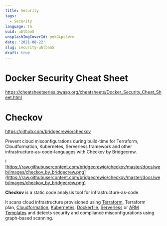 ```yaml
---
title: Security
tags:
  - Security
language: th
uuid: ubtbao5
unsplashImgCoverId: yekGLpc3vro
date: '2021-08-22'
slug: security-ubtbao5
draft: true
---
```


# Docker Security Cheat Sheet

https://cheatsheetseries.owasp.org/cheatsheets/Docker_Security_Cheat_Sheet.html

# Checkov

https://github.com/bridgecrewio/checkov

Prevent cloud misconfigurations during build-time for Terraform, Cloudformation, Kubernetes, Serverless framework and other infrastructure-as-code-languages with Checkov by Bridgecrew.

![https://raw.githubusercontent.com/bridgecrewio/checkov/master/docs/web/images/checkov_by_bridgecrew.png](https://raw.githubusercontent.com/bridgecrewio/checkov/master/docs/web/images/checkov_by_bridgecrew.png)

**Checkov** is a static code analysis tool for infrastructure-as-code.

It scans cloud infrastructure provisioned using [Terraform](https://terraform.io/), Terraform plan, [Cloudformation](https://aws.amazon.com/cloudformation/), [Kubernetes](https://kubernetes.io/), [Dockerfile](https://www.docker.com/), [Serverless](https://www.serverless.com/) or [ARM Templates](https://docs.microsoft.com/en-us/azure/azure-resource-manager/templates/overview) and detects security and compliance misconfigurations using graph-based scanning.

